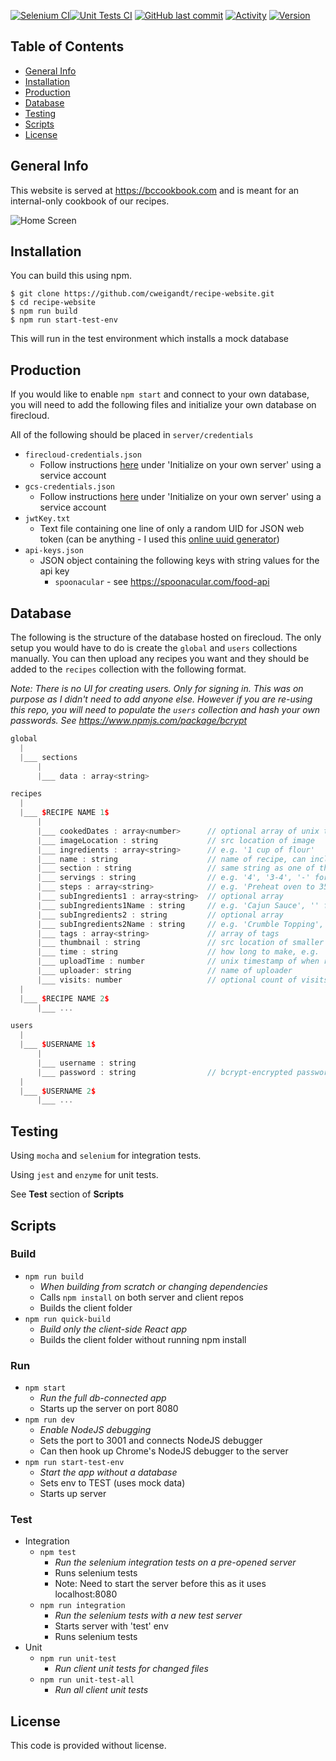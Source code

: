 [![Selenium CI](https://github.com/cweigandt/recipe-website/actions/workflows/selenium_ci.yaml/badge.svg)](https://github.com/cweigandt/recipe-website/actions/workflows/selenium_ci.yaml)[![Unit Tests CI](https://github.com/cweigandt/recipe-website/actions/workflows/unit_ci.yaml/badge.svg)](https://github.com/cweigandt/recipe-website/actions/workflows/unit_ci.yaml)
[![GitHub last commit](https://img.shields.io/github/last-commit/cweigandt/recipe-website.svg?style=flat)]()
[![Activity](https://img.shields.io/github/commit-activity/m/cweigandt/recipe-website)]()
[![Version](https://badge.fury.io/gh/cweigandt%2Frecipe-website.svg)]()

## Table of Contents

- [General Info](#general-info)
- [Installation](#installation)
- [Production](#production)
- [Database](#database)
- [Testing](#testing)
- [Scripts](#scripts)
- [License](#license)

## General Info

This website is served at https://bccookbook.com and is meant for an internal-only cookbook of our recipes.

![Home Screen](https://storage.googleapis.com/recipe-website-269020.appspot.com/public/README-img/home-screen-2.png)

## Installation

You can build this using npm.

```
$ git clone https://github.com/cweigandt/recipe-website.git
$ cd recipe-website
$ npm run build
$ npm run start-test-env
```

This will run in the test environment which installs a mock database

## Production

If you would like to enable `npm start` and connect to your own database, you will need to add the following files and initialize your own database on firecloud.

All of the following should be placed in `server/credentials`

- `firecloud-credentials.json`
  - Follow instructions [here](https://firebase.google.com/docs/firestore/quickstart#initialize) under 'Initialize on your own server' using a service account
- `gcs-credentials.json`
  - Follow instructions [here](https://firebase.google.com/docs/firestore/quickstart#initialize) under 'Initialize on your own server' using a service account
- `jwtKey.txt`
  - Text file containing one line of only a random UID for JSON web token (can be anything - I used this [online uuid generator](https://www.uuidgenerator.net/))
- `api-keys.json`
  - JSON object containing the following keys with string values for the api key
    - `spoonacular` - see https://spoonacular.com/food-api

## Database

The following is the structure of the database hosted on firecloud.
The only setup you would have to do is create the `global` and `users` collections manually.
You can then upload any recipes you want and they should be added to the `recipes` collection with the following format.

_Note: There is no UI for creating users. Only for signing in. This was on purpose as I didn't need to add anyone else. However if you are re-using this repo, you will need to populate the `users` collection and hash your own passwords. See https://www.npmjs.com/package/bcrypt_

```cpp
global
  |
  |___ sections
      |
      |___ data : array<string>

recipes
  |
  |___ $RECIPE NAME 1$
      |
      |___ cookedDates : array<number>      // optional array of unix timestamps for when the recipe was made
      |___ imageLocation : string           // src location of image
      |___ ingredients : array<string>      // e.g. '1 cup of flour'
      |___ name : string                    // name of recipe, can include spaces
      |___ section : string                 // same string as one of the section names in global>sections
      |___ servings : string                // e.g. '4', '3-4', '-' for unknown
      |___ steps : array<string>            // e.g. 'Preheat oven to 350'
      |___ subIngredients1 : array<string>  // optional array
      |___ subIngredients1Name : string     // e.g. 'Cajun Sauce', '' for n/a
      |___ subIngredients2 : string         // optional array
      |___ subIngredients2Name : string     // e.g. 'Crumble Topping', '' for n/a
      |___ tags : array<string>             // array of tags
      |___ thumbnail : string               // src location of smaller image, used for cards
      |___ time : string                    // how long to make, e.g. '1h 30m'
      |___ uploadTime : number              // unix timestamp of when recipe was uploaded
      |___ uploader: string                 // name of uploader
      |___ visits: number                   // optional count of visits to the recipe
  |
  |___ $RECIPE NAME 2$
      |___ ...

users
  |
  |___ $USERNAME 1$
      |
      |___ username : string
      |___ password : string                // bcrypt-encrypted password
  |
  |___ $USERNAME 2$
      |___ ...
```

## Testing

Using `mocha` and `selenium` for integration tests.

Using `jest` and `enzyme` for unit tests.

See **Test** section of **Scripts**

## Scripts

### Build

- `npm run build`
  - _When building from scratch or changing dependencies_
  - Calls `npm install` on both server and client repos
  - Builds the client folder
- `npm run quick-build`
  - _Build only the client-side React app_
  - Builds the client folder without running npm install

### Run

- `npm start`
  - _Run the full db-connected app_
  - Starts up the server on port 8080
- `npm run dev`
  - _Enable NodeJS debugging_
  - Sets the port to 3001 and connects NodeJS debugger
  - Can then hook up Chrome's NodeJS debugger to the server
- `npm run start-test-env`
  - _Start the app without a database_
  - Sets env to TEST (uses mock data)
  - Starts up server

### Test

- Integration
  - `npm test`
    - _Run the selenium integration tests on a pre-opened server_
    - Runs selenium tests
    - Note: Need to start the server before this as it uses localhost:8080
  - `npm run integration`
    - _Run the selenium tests with a new test server_
    - Starts server with 'test' env
    - Runs selenium tests
- Unit
  - `npm run unit-test`
    - _Run client unit tests for changed files_
  - `npm run unit-test-all`
    - _Run all client unit tests_

## License

This code is provided without license.
